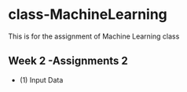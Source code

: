 # class-MachineLearning
This is for the assignment of Machine Learning class


## Week 2 -Assignments 2 ## 
- (1) Input Data 
